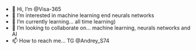- 👋 Hi, I’m @Visa-365
- 👀 I’m interested in machine learning end neurals networks
- 🌱 I’m currently learning... all time learning) 
- 🤝 I’m looking to collaborate on... machine learning, neurals networks and AI
- 📫 How to reach me... TG @Andrey_S74

<!---
Visa-365/Visa-365 is a ✨ special ✨ repository because its `README.md` (this file) appears on your GitHub profile.
You can click the Preview link to take a look at your changes.
--->
